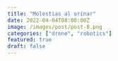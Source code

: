 ```yaml
---
title: "Molestias al orinar"
date: 2022-04-04T08:00:00Z
image: /images/post/post-8.png
categories: ["drone", "robotics"]
featured: true
draft: false
---
```

